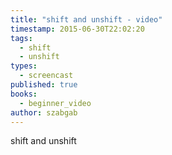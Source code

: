 ```yaml
---
title: "shift and unshift - video"
timestamp: 2015-06-30T22:02:20
tags:
  - shift
  - unshift
types:
  - screencast
published: true
books:
  - beginner_video
author: szabgab
---
```



shift and unshift


<slidecast file="beginner-perl/shift-and-unshift" youtube="ZIqlLKuhfPU" />
